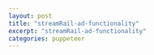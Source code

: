```yaml
---
layout: post
title: "streamRail-ad-functionality"
excerpt: "streamRail-ad-functionality"
categories: puppeteer
---
```

<br>
<div class="apester-media" data-media-id="579f2fa0e019af631b65c538" height="419"></div><script async 
src="https://static.apester.com/js/sdk/latest/apester-sdk.js"></script>
<br>

